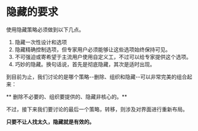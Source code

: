 # 隐藏的要求

使用隐藏策略必须做到以下几点。

1. 隐藏一次性设计和选项
1. 隐藏精确控制选项，但专家用户必须能够让这些选项始终保持可见。
1. 不可强迫或寄希望于主流用户使用自定义工，不过可以给专家提供这个选项。
1. 巧妙的隐藏。换句话说，首先是彻底隐藏，其次是适时出现。

到目前为止，我们讨论的是哪个策略--删除、组织和隐藏--可以非常完美的组合起来：

** 删除不必要的、组织要提供的、隐藏非核心的。**

不过，接下来我们要讨论的最后一个策略，转移，则涉及对界面进行重新布局。

**只要不让人找太久，隐藏就是有效的。**
